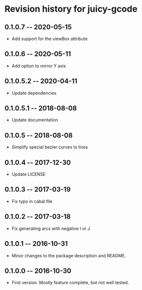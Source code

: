# Revision history for juicy-gcode

## 0.1.0.7  -- 2020-05-15

* Add support for the viewBox attribute

## 0.1.0.6  -- 2020-05-11

* Add option to mirror Y axis

## 0.1.0.5.2  -- 2020-04-11

* Update dependencies

## 0.1.0.5.1  -- 2018-08-08

* Update documentation

## 0.1.0.5  -- 2018-08-08

* Simplify special bezier curves to lines

## 0.1.0.4  -- 2017-12-30

* Update LICENSE

## 0.1.0.3  -- 2017-03-19

* Fix typo in cabal file

## 0.1.0.2  -- 2017-03-18

* Fix generating arcs with negative I or J

## 0.1.0.1  -- 2016-10-31

* Minor changes to the package description and README.

## 0.1.0.0  -- 2016-10-30

* First version. Mostly feature complete, but not well tested.
